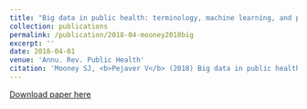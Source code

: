 ```yaml
---
title: "Big data in public health: terminology, machine learning, and privacy"
collection: publications
permalink: /publication/2018-04-mooney2018big
excerpt: ''
date: 2018-04-01
venue: 'Annu. Rev. Public Health'
citation: 'Mooney SJ, <b>Pejaver V</b> (2018) Big data in public health: terminology, machine learning, and privacy. <i>Annu. Rev. Public Health</i> 39 95-112.'
---
```

[Download paper here](http://vpejaver.github.io/files/2018-04-mooney2018big.pdf)

